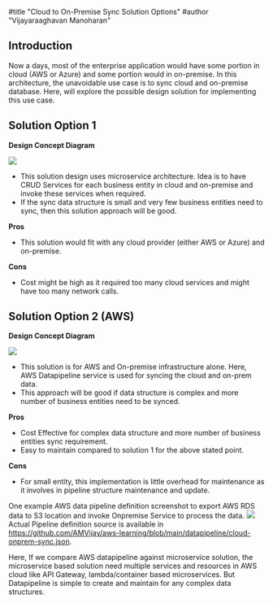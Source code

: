 #title "Cloud to On-Premise Sync Solution Options"
#author "Vijayaraaghavan Manoharan"

## Introduction 
Now a days, most of the enterprise application would have some portion in cloud (AWS or Azure) and some portion would in on-premise. In this architecture, the unavoidable use case is to sync cloud and on-premise database. Here, will explore the possible design solution for implementing this use case. 

## Solution Option 1
**Design Concept Diagram**  

![](https://amvijay.com/images/onprem-cloud-datasync-solution1.jpg)

* This solution design uses microservice architecture. Idea is to have CRUD Services for each business entity in cloud and on-premise and invoke these services when required.
* If the sync data structure is small and very few business entities need to sync, then this solution approach will be good. 

**Pros**
* This solution would fit with any cloud provider (either AWS or Azure) and on-premise.

**Cons**
* Cost might be high as it required too many cloud services and might have too many network calls.

## Solution Option 2 (AWS)
**Design Concept Diagram**  

![](https://amvijay.com/images/onprem-cloud-datasync-solution2.jpg)

* This solution is for AWS and On-premise infrastructure alone. Here, AWS Datapipeline service is used for syncing the cloud and on-prem data. 
* This approach will be good if data structure is complex and more number of business entities need to be synced.

**Pros**
* Cost Effective for complex data structure and more number of business entities sync requirement. 
* Easy to maintain compared to solution 1 for the above stated point.

**Cons**
* For small entity, this implementation is little overhead for maintenance as it involves in pipeline structure maintenance and update.

One example AWS data pipeline definition screenshot to export AWS RDS data to S3 location and invoke Onpremise Service to process the data. 
![](https://amvijay.com/images/aws-datapipeline-cloud-onpremise-sync.jpg)
Actual Pipeline definition source is available in https://github.com/AMVijay/aws-learning/blob/main/datapipeline/cloud-onprem-sync.json.  

Here, If we compare AWS datapipeline against microservice solution, the microservice based solution need multiple services and resources in AWS cloud like API Gateway, lambda/container based microservices. But Datapipeline is simple to create and maintain for any complex data structures. 

